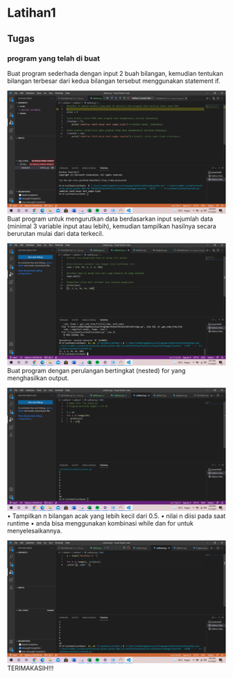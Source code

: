 # Latihan1
## Tugas
### program yang telah di buat
Buat program sederhada dengan input 2 buah bilangan, kemudian
tentukan bilangan terbesar dari kedua bilangan tersebut
menggunakan statement if.<P>
![GAMBAR 1](Ss/Ss1.PNG)
Buat program untuk mengurutkan data berdasarkan input sejumlah
data (minimal 3 variable input atau lebih), kemudian tampilkan
hasilnya secara berurutan mulai dari data terkecil.<P>
![GAMBAR 2](Ss/Ss2.PNG)
Buat program dengan perulangan bertingkat (nested) for yang 
menghasilkan output.<P>
![GAMBAR 3](Ss/Ss3.PNG)
• Tampilkan n bilangan acak yang lebih kecil dari 0.5. 
• nilai n diisi pada saat runtime
• anda bisa menggunakan kombinasi while dan for untuk 
menyelesaikannya.<P>
![GAMBAR 4](Ss/Ss4.PNG)
TERIMAKASIH!!!

